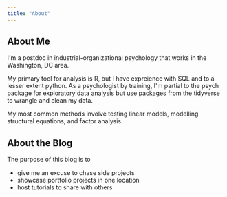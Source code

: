 ```yaml
---
title: "About"
---
```


## About Me 

I'm a postdoc in industrial-organizational psychology that works in the Washington, DC area. 

My primary tool for analysis is R, but I have expreience with SQL and to a lesser extent python. As a psychologist by training, I'm partial to the psych package for exploratory data analysis but use packages from the tidyverse to wrangle and clean my data.

My most common methods involve testing linear models, modelling structural equations, and factor analysis. 



## About the Blog 

The purpose of this blog is to 
- give me an excuse to chase side projects 
- showcase portfolio projects in one location 
- host tutorials to share with others
